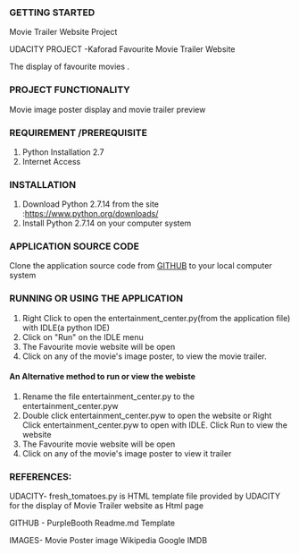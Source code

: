 
### GETTING STARTED
Movie Trailer Website Project

UDACITY PROJECT -Kaforad Favourite Movie Trailer Website 

The display of favourite movies . 

### PROJECT FUNCTIONALITY
Movie image poster display and movie trailer preview

### REQUIREMENT /PREREQUISITE
1. Python Installation 2.7
2. Internet Access


### INSTALLATION
1. Download Python 2.7.14 from the site :https://www.python.org/downloads/
2. Install Python 2.7.14 on your computer system


### APPLICATION SOURCE CODE
Clone the application source code from [GITHUB](https://github.com/kaforad/ud036_StarterCode.git)
to your local computer system


### RUNNING OR USING THE APPLICATION
1. Right Click to open the entertainment_center.py(from the application file) with IDLE(a python IDE)
2. Click on "Run" on the IDLE menu
3. The Favourite movie website will be open 
4. Click on any of the movie's image poster, to view the movie trailer.

#### An Alternative method to run or view the webiste
1.	Rename the file entertainment_center.py to the  entertainment_center.pyw
2. Double click entertainment_center.pyw to open the website or Right Click entertainment_center.pyw to open with IDLE. Click Run to view the website
3.	The Favourite movie website will be open	
4.	Click on any of the movie's image poster to view it trailer

### REFERENCES:

UDACITY- fresh_tomatoes.py is HTML template file provided by UDACITY for the display of Movie Trailer website as Html page

GITHUB - PurpleBooth Readme.md Template

IMAGES-  Movie Poster image
Wikipedia 
Google
IMDB 


